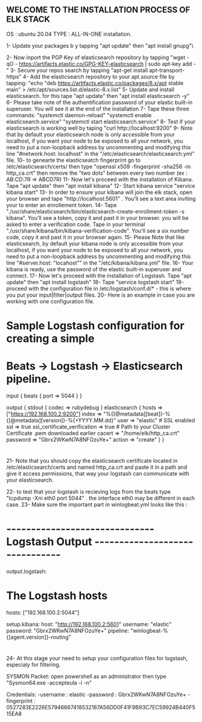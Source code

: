 ## WELCOME TO THE INSTALLATION PROCESS OF ELK STACK ##
OS : ubuntu 20.04
TYPE : ALL-IN-ONE installation.


1-  Update your packages b y tapping "apt update" then "apt install gnupg"\

2-  Now inport the PGP Key of elasticsearch repository by tapping 
    "wget -qO - https://artifacts.elastic.co/GPG-KEY-elasticsearch | sudo apt-key add -"
3-  Secure your repos search by tapping "apt-get install apt-transport-https"
4-  Add the elasticsearch repository to your apt.source file by tapping:
    "echo "deb https://artifacts.elastic.co/packages/8.x/apt stable main" > /etc/apt/sources.list.d/elastic-8.x.list"
5-  Update and install elasticsearch. for this tape "apt update" then "apt install elasticsearch -y"
6-  Please take note of the authentification password of your elastic built-in superuser. You will see it at the end of the installation 
7-  Tape these three commands:
    "systemctl daemon-reload"
    "systemctl enable elasticsearch.service"
    "systemctl start elasticsearch.service"
8-  Test if your elasticsearch is working well by taping "curl http://localhost:9200"
9-  Note that by default your elasticsearch node is only accessible from your localhost, if you want your node to be exposed to all your network, you need to put a non-loopback address 
    by uncommenting and modifying this line "#network.host: localhost" in the "/etc/elasticsearch/elasticsearch.yml" file.
10- to genearte the elasticseatch fingerprint go to /etc/elasticsearch/certs/ then type "openssl x509 -fingerprint -sha256 -in http_ca.crt" then remove the "two dots" between every two number (ex : AB:CD:7R =>       ABCD7R)
11- Now let's proceed with the installation of Kibana. Tape "apt update" then "apt install kibana"
12- Start kibana service "service kibana start"
13- In order to ensure your kibana will join the elk stack, open your browser and tape "http://localhost:5601" . You'll see a text area
    inviting your to enter an enrollement token.
14- Tape "./usr/share/elasticsearch/bin/elasticsearch-create-enrollment-token -s kibana". You'll see a token, copy it and past it in your
    browser. you will be asked to enter a verification code. Tape in your terminal "./usr/share/kibana/bin/kibana-verification-code". You'll see a six number code, copy it and past it in your browser again.
15- Please Note that like elasticsearch, by default your kibana node is only accessible from your localhost, if you want your node to be
    exposed to all your network, you need to put a non-loopback address by uncommenting and modifying this line "#server.host: "locahost"" in the "/etc/kibana/kibana.yml" file.
16- Your kibana is ready, use the password of the elastic built-in superuser and connect.
17- Now let's proceed with the installation of Logstash. Tape "apt update" then "apt install logstash"
18- Tape "service logstash start"
19- proceed with the configuration file in /etc/logstash/conf.d/* - this is where you put your input|filter|output files.
20- Here is an example in case you are working with one configuration file.

# #################################################################################################################################
# Sample Logstash configuration for creating a simple
# Beats -> Logstash -> Elasticsearch pipeline.

input {
    beats {
        port => 5044
    }
}

output {
    stdout { codec => rubydebug }
    elasticsearch {
        hosts => ["https://192.168.100.2:9200"]
        index => "%{[@metadata][beat]}-%{[@metadata][version]}-%{+YYYY.MM.dd}"
        user => "elastic"
        # SSL enabled
        ssl => true
        ssl_certificate_verification => true
        # Path to your Cluster Certificate .pem downloaded earlier
        cacert => "/home/elk/http_ca.crt"
        password => "Gbrx2WKwN7A8NFOzuYe+"
        action => "create"
    }
}
# #################################################################################################################################


21- Note that you should copy the elasticsearch certificate located in /etc/elasticsearch/certs and named http_ca.crt and paste it in a path and give it access permissions, that way your logstash can communicate with your elasticsearch.

22- to test that your logstash is recieving logs from the beats type "tcpdump -Xni eth0 port 5044" . the interface eth0 may be different in each case.
23- Make sure the important part in winlogbeat.yml looks like this :

# #################################################################################################################################
# ------------------------------ Logstash Output -------------------------------
output.logstash:
  # The Logstash hosts
  hosts: ["192.168.100.2:5044"]

setup.kibana:
  host: "http://192.168.100.2:5601"
  username: "elastic"
  password: "Gbrx2WKwN7A8NFOzuYe+"
  pipeline: "winlogbeat-%{[agent.version]}-routing"
# #################################################################################################################################

24- At this stage your need to setup your configuration files for logstash, especialy for filtering.

 



SYSMON Packet:
open powershell as an administrator then type "Sysmon64.exe -accepteula -i -n"

 Credentials:
    -username : elastic
    -password : Gbrx2WKwN7A8NFOzuYe+
	-fingerprint : 0527283E2226E57946667418532187A56DD0F41F9B93C7EC59924B440F515EA8
